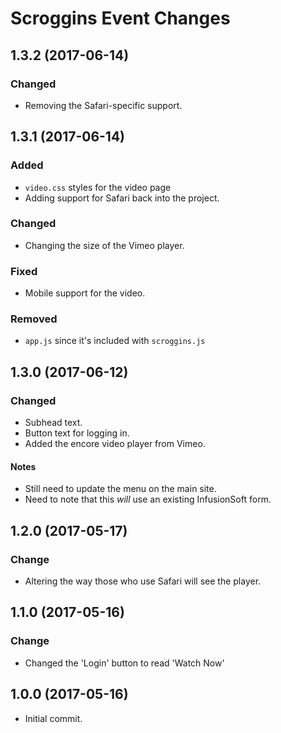 # Scroggins Event Changes

## 1.3.2 (2017-06-14)

### Changed

* Removing the Safari-specific support.

## 1.3.1 (2017-06-14)

### Added

* `video.css` styles for the video page
* Adding support for Safari back into the project.

### Changed

* Changing the size of the Vimeo player.

### Fixed

* Mobile support for the video.

### Removed

* `app.js` since it's included with `scroggins.js`

## 1.3.0 (2017-06-12)

### Changed

* Subhead text.
* Button text for logging in.
* Added the encore video player from Vimeo.

#### Notes

* Still need to update the menu on the main site.
* Need to note that this _will_ use an existing InfusionSoft form.

## 1.2.0 (2017-05-17)

### Change

* Altering the way those who use Safari will see the player.

## 1.1.0 (2017-05-16)

### Change

* Changed the 'Login' button to read 'Watch Now'

## 1.0.0 (2017-05-16)

* Initial commit.